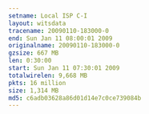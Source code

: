 ```yaml
---
setname: Local ISP C-I
layout: witsdata
tracename: 20090110-183000-0
end: Sun Jan 11 08:00:01 2009
originalname: 20090110-183000-0
gzsize: 667 MB
len: 0:30:00
start: Sun Jan 11 07:30:01 2009
totalwirelen: 9,668 MB
pkts: 16 million
size: 1,314 MB
md5: c6adb03628a86d01d14e7c0ce739084b
---
```

